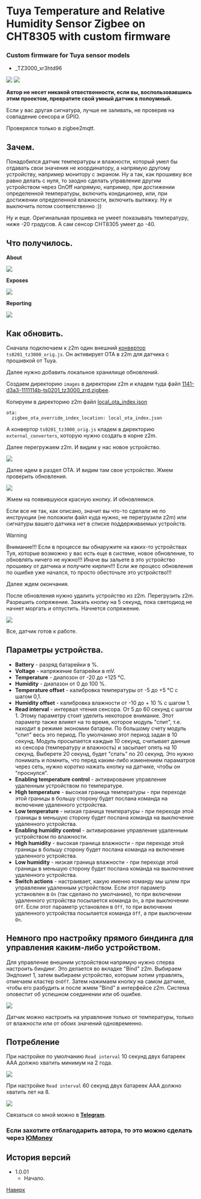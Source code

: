 # <a id="Top">Tuya Temperature and Relative Humidity Sensor Zigbee on CHT8305 with custom firmware</a>

### Custom firmware for Tuya sensor models

- _TZ3000_xr3htd96

<img src="https://raw.githubusercontent.com/slacky1965/ts0201_tz3000_zed/refs/heads/main/doc/images/ts0201.jpg"/>

<img src="https://raw.githubusercontent.com/slacky1965/ts0201_tz3000_zed/refs/heads/main/doc/images/ts0201_pcb.jpg"/>

**Автор не несет никакой отвественности, если вы, воспользовавшись этим проектом, превратите свой умный датчик в полоумный.**

Если у вас другая сигнатура, лучше не заливать, не проверив на совпадение сенсора и GPIO.

Проверялся только в zigbee2mqtt.

## Зачем. 

Понадобился датчик температуры и влажности, который умел бы отдавать свои значения не координатору, а напрямую другому устройству, например монитору с экраном. Ну а так, как прошивку все равно делать с нуля, то заодно сделать управление другим устройством через OnOff напрямую, например, при достижении определенной температуры, включить кондиционер, или, при достижении определенной влажности, включить вытяжку. Ну и выключить потом соответственно :))

Ну и еще. Оригинальная прошивка не умеет показывать температуру, ниже -20 градусов. А сам сенсор CHT8305 умеет до -40.

## Что получилось. 

**About**

<img src="https://raw.githubusercontent.com/slacky1965/ts0201_tz3000_zed/refs/heads/main/doc/images/about.jpg"/>

**Exposes**

<img src="https://raw.githubusercontent.com/slacky1965/ts0201_tz3000_zed/refs/heads/main/doc/images/exposes.jpg"/>

**Reporting**

<img src="https://raw.githubusercontent.com/slacky1965/ts0201_tz3000_zed/refs/heads/main/doc/images/reporting.jpg"/>

## Как обновить.

Сначала подключаем к z2m один внешний [конвертор](https://github.com/slacky1965/ts0201_tz3000_zed/tree/main/zigbee2mqtt) `ts0201_tz3000_orig.js`. Он активирует OTA в z2m для датчика с прошивкой от Tuya.

Далее нужно добавить локальное хранилище обновлений. 

Создаем директорию `images` в директории z2m и кладем туда файл [1141-d3a3-1111114b-ts0201_tz3000_zrd.zigbee](https://github.com/slacky1965/ts0201_tz3000_zed/raw/refs/heads/main/bin/1141-d3a3-1111114b-ts0201_tz3000_zrd.zigbee).

Копируем в директорию z2m файл [local_ota_index.json](https://github.com/slacky1965/ts0201_tz3000_zed/blob/main/zigbee2mqtt/local_ota_index.json)

```
ota:
  zigbee_ota_override_index_location: local_ota_index.json
```

А конвертор `ts0201_tz3000_orig.js` кладем в директорию `external_converters`, которую нужно создать в корне z2m.

Далее перегружаем z2m. И видим у нас новое устройство.

<img src="https://raw.githubusercontent.com/slacky1965/ts0201_tz3000_zed/refs/heads/main/doc/images/tuya_ready.jpg"/>

Далее идем в раздел OTA. И видим там свое устройство. Жмем проверить обновления.

<img src="https://raw.githubusercontent.com/slacky1965/ts0201_tz3000_zed/refs/heads/main/doc/images/update.jpg"/>
	
Жмем на появившуюся красную кнопку. И обновляемся.

Если все не так, как описано, значит вы что-то сделали не по инструкции (не положили файл куда нужно, не перегрузили z2m) или сигнатуры вашего датчика нет в списке поддерживаемых устройств.

> [!WARNING]
> Внимание!!! Если в процессе вы обнаружите на каких-то устройствах Туя, которые возможно у вас есть еще в системе, новое обновление, то обновлять ничего не нужно!!! Иначе вы зальете в это устройство прошивку от датчика и получите кирпич!!! Если же процесс обновления по ошибке уже начался, то просто обесточьте это устройство!!!

Далее ждем окончания.

После обновления нужно удалить устройство из z2m. Перегрузить z2m. Разрешить сопряжение. Зажать кнопку на 5 секунд, пока светодиод не начнет моргать и отпустить. Начнется сопряжение.

<img src="https://raw.githubusercontent.com/slacky1965/ts0201_tz3000_zed/refs/heads/main/doc/images/joined.jpg"/>

Все, датчик готов к работе.

## Параметры устройства.

- **Battery** - разряд батарейки в %.
- **Voltage** - напряжение батарейки в mV.
- **Temperature** - диапозон от -20 до +125 °C.
- **Humidity** - диапазон от 0 до 100 %.
- **Temperature offset** - калибровка температуры от -5 до +5 °C с шагом 0,1.
- **Humidity offset** - калибровка влажности от -10 до + 10 % с шагом 1.
- **Read interval** - интервал чтения сенсора. От 5 до 60 секунд с шагом 1. Этому параметру стоит уделить некоторое внимание. Этот параметр также влияет на то время, которое модуль "спит", т.е. находит в режиме экономии батареи. По большому счету модуль "спит" весь это период. По умолчанию этот период задан в 10 секунд. Модуль просыпается каждые 10 секунд, считывает данные из сенсора (температуру и влажность) и засыпает опять на 10 секунд. Выберете 20 секунд, будет "спать" по 20 секунд. Это нужно понимать и помнить, что перед каким-либо изменением параматров через сеть, нужно коротко нажать кнопку на датчике, чтобы он "проснулся".
- **Enabling temperature control** - активирование управление удаленным устройством по температуре.
- **High temperature** - высокая граница температуры - при переходе этой границы в большу сторону будет послана команда на включение удаленного устройства.
- **Low temperature** - низкая граница температуры - при переходе этой границы в меньшую сторону будет послана команда на выключение удаленного устройства.
- **Enabling humidity control** - активирование управление удаленным устройством по влажности.
- **High humidity** - высокая граница влажности - при переходе этой границы в большу сторону будет послана команда на включение удаленного устройства.
- **Low humidity** - низкая граница влажности - при переходе этой границы в меньшую сторону будет послана команда на выключение удаленного устройства.
- **Switch actions** - настраивает, какую именно команду мы шлем при управлении удаленным устройством. Если этот параметр установлен в `On` (так сделано по умолчанию), то при включении удаленного устройства посылается команда `On`, а при выключении `Off`. Если этот параметр установлен в `Off`, то при включении удаленного устройства посылается команда `Off`, а при выключении `On`.

## Немного про настройку прямого биндинга для управления каким-либо устройством.

Для управление внешним устройством напрямую нужно сперва настроить биндинг. Это делается во вкладке "Bind" z2m. Выбираем Эндпоинт 1, затем выбираем устройство, которым хотим управлять, отмечаем кластер `OnOff`. Затем нажимаем кнопку на самом датчике, чтобы его разбудить и после жмем "Bind" в интерфейсе z2m. Система оповестит об успешном соединении или об ошибке.

<img src="https://raw.githubusercontent.com/slacky1965/ts0201_tz3000_zed/refs/heads/main/doc/images/binding.jpg"/>

Датчик можно настроить на управление только от температуры, только от влажности или от обоих значений одновременно.

## Потребление

При настройке по умолчанию `Read interval` 10 секунд двух батареек ААА должно хватить минимум на 2 года.

<img src="https://raw.githubusercontent.com/slacky1965/ts0201_tz3000_zed/refs/heads/main/doc/images/read_period_10sec.jpg"/>

При настройке `Read interval` 60 секунд двух батареек ААА должно хватить лет на 8.

<img src="https://raw.githubusercontent.com/slacky1965/ts0201_tz3000_zed/refs/heads/main/doc/images/read_period_60sec.jpg"/>

Связаться со мной можно в **[Telegram](https://t.me/slacky1965)**.

### Если захотите отблагодарить автора, то это можно сделать через [ЮMoney](https://yoomoney.ru/to/4100118300223495)

## История версий
- 1.0.01
	- Начало.

[Наверх](#Top)


